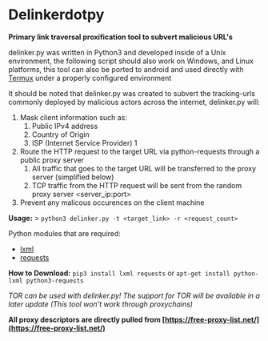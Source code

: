 # Delinkerdotpy
**Primary link traversal proxification tool to subvert malicious URL's**

delinker.py was written in Python3 and developed inside of a Unix environment, the following script should also work on Windows, and Linux platforms, this tool can also be ported to android and used directly with [Termux](https://termux.com/) under a properly configured environment

It should be noted that delinker.py was created to subvert the tracking-urls commonly deployed by malicious actors across the internet, delinker.py will:

1. Mask client information such as:
   1. Public IPv4 address
   1. Country of Origin
   1. ISP (Internet Service Provider)
   1
1. Route the HTTP request to the target URL via python-requests through a public proxy server
   1. All traffic that goes to the target URL will be transferred to the proxy server (simplified below)
   1. TCP traffic from the HTTP request will be sent from the random proxy server <server_ip:port>
1. Prevent any malicous occurences on the client machine

**Usage:** > `python3 delinker.py -t <target_link> -r <request_count>`

Python modules that are required:

* [lxml](https://lxml.de/)
* [requests](https://packages.debian.org/search?keywords=python3-requests)

**How to Download:**
`pip3 install lxml requests`
or
`apt-get install python-lxml python3-requests`

*TOR can be used with delinker.py! The support for TOR will be available in a later update (This tool won't work through proxychains)*

**All proxy descriptors are directly pulled from [https://free-proxy-list.net/](https://free-proxy-list.net/)**
